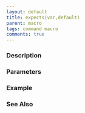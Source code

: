```yaml
---
layout: default
title: expects(var,default)
parent: macro
tags: command macro
comments: true
---
```



### Description


### Parameters


### Example


### See Also
